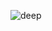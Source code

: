 ![deep](https://cloud.githubusercontent.com/assets/16416542/24839385/2e3d387a-1d0e-11e7-9dde-14c92aa3d08a.png)

